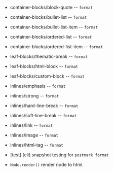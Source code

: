 - container-blocks/block-quote -- `format`
- container-blocks/bullet-list -- `format`
- container-blocks/bullet-list-item -- `format`
- container-blocks/ordered-list -- `format`
- container-blocks/ordered-list-item -- `format`

- leaf-blocks/thematic-break -- `format`
- leaf-blocks/html-block -- `format`
- leaf-blocks/custom-block -- `format`

- inlines/emphasis -- `format`
- inlines/strong -- `format`
- inlines/hard-line-break -- `format`
- inlines/soft-line-break -- `format`
- inlines/link -- `format`
- inlines/image -- `format`
- inlines/html-tag -- `format`

- [test] [cli] snapshot testing for `postmark format`

- `Node.render()` render node to html.
